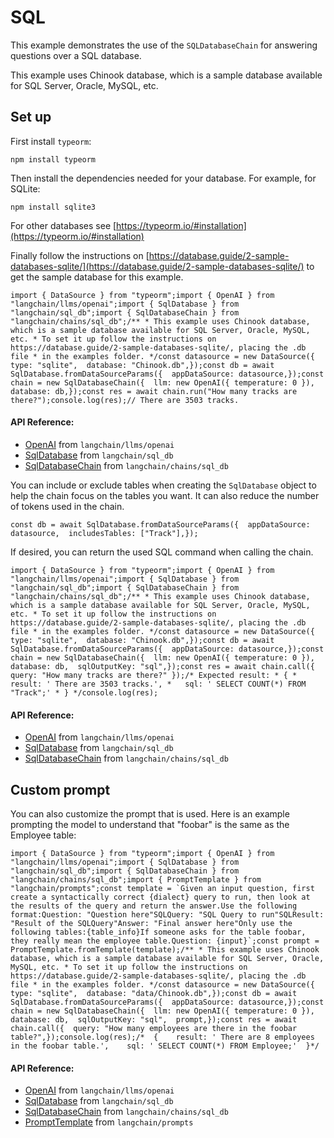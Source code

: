 SQL
===

This example demonstrates the use of the `SQLDatabaseChain` for answering questions over a SQL database.

This example uses Chinook database, which is a sample database available for SQL Server, Oracle, MySQL, etc.

Set up[](#set-up "Direct link to Set up")
------------------------------------------

First install `typeorm`:

    npm install typeorm

Then install the dependencies needed for your database. For example, for SQLite:

    npm install sqlite3

For other databases see [https://typeorm.io/#installation](https://typeorm.io/#installation)

Finally follow the instructions on [https://database.guide/2-sample-databases-sqlite/](https://database.guide/2-sample-databases-sqlite/) to get the sample database for this example.

    import { DataSource } from "typeorm";import { OpenAI } from "langchain/llms/openai";import { SqlDatabase } from "langchain/sql_db";import { SqlDatabaseChain } from "langchain/chains/sql_db";/** * This example uses Chinook database, which is a sample database available for SQL Server, Oracle, MySQL, etc. * To set it up follow the instructions on https://database.guide/2-sample-databases-sqlite/, placing the .db file * in the examples folder. */const datasource = new DataSource({  type: "sqlite",  database: "Chinook.db",});const db = await SqlDatabase.fromDataSourceParams({  appDataSource: datasource,});const chain = new SqlDatabaseChain({  llm: new OpenAI({ temperature: 0 }),  database: db,});const res = await chain.run("How many tracks are there?");console.log(res);// There are 3503 tracks.

#### API Reference:

*   [OpenAI](/docs/api/llms_openai/classes/OpenAI) from `langchain/llms/openai`
*   [SqlDatabase](/docs/api/sql_db/classes/SqlDatabase) from `langchain/sql_db`
*   [SqlDatabaseChain](/docs/api/chains_sql_db/classes/SqlDatabaseChain) from `langchain/chains/sql_db`

You can include or exclude tables when creating the `SqlDatabase` object to help the chain focus on the tables you want. It can also reduce the number of tokens used in the chain.

    const db = await SqlDatabase.fromDataSourceParams({  appDataSource: datasource,  includesTables: ["Track"],});

If desired, you can return the used SQL command when calling the chain.

    import { DataSource } from "typeorm";import { OpenAI } from "langchain/llms/openai";import { SqlDatabase } from "langchain/sql_db";import { SqlDatabaseChain } from "langchain/chains/sql_db";/** * This example uses Chinook database, which is a sample database available for SQL Server, Oracle, MySQL, etc. * To set it up follow the instructions on https://database.guide/2-sample-databases-sqlite/, placing the .db file * in the examples folder. */const datasource = new DataSource({  type: "sqlite",  database: "Chinook.db",});const db = await SqlDatabase.fromDataSourceParams({  appDataSource: datasource,});const chain = new SqlDatabaseChain({  llm: new OpenAI({ temperature: 0 }),  database: db,  sqlOutputKey: "sql",});const res = await chain.call({ query: "How many tracks are there?" });/* Expected result: * { *   result: ' There are 3503 tracks.', *   sql: ' SELECT COUNT(*) FROM "Track";' * } */console.log(res);

#### API Reference:

*   [OpenAI](/docs/api/llms_openai/classes/OpenAI) from `langchain/llms/openai`
*   [SqlDatabase](/docs/api/sql_db/classes/SqlDatabase) from `langchain/sql_db`
*   [SqlDatabaseChain](/docs/api/chains_sql_db/classes/SqlDatabaseChain) from `langchain/chains/sql_db`

Custom prompt[](#custom-prompt "Direct link to Custom prompt")
---------------------------------------------------------------

You can also customize the prompt that is used. Here is an example prompting the model to understand that "foobar" is the same as the Employee table:

    import { DataSource } from "typeorm";import { OpenAI } from "langchain/llms/openai";import { SqlDatabase } from "langchain/sql_db";import { SqlDatabaseChain } from "langchain/chains/sql_db";import { PromptTemplate } from "langchain/prompts";const template = `Given an input question, first create a syntactically correct {dialect} query to run, then look at the results of the query and return the answer.Use the following format:Question: "Question here"SQLQuery: "SQL Query to run"SQLResult: "Result of the SQLQuery"Answer: "Final answer here"Only use the following tables:{table_info}If someone asks for the table foobar, they really mean the employee table.Question: {input}`;const prompt = PromptTemplate.fromTemplate(template);/** * This example uses Chinook database, which is a sample database available for SQL Server, Oracle, MySQL, etc. * To set it up follow the instructions on https://database.guide/2-sample-databases-sqlite/, placing the .db file * in the examples folder. */const datasource = new DataSource({  type: "sqlite",  database: "data/Chinook.db",});const db = await SqlDatabase.fromDataSourceParams({  appDataSource: datasource,});const chain = new SqlDatabaseChain({  llm: new OpenAI({ temperature: 0 }),  database: db,  sqlOutputKey: "sql",  prompt,});const res = await chain.call({  query: "How many employees are there in the foobar table?",});console.log(res);/*  {    result: ' There are 8 employees in the foobar table.',    sql: ' SELECT COUNT(*) FROM Employee;'  }*/

#### API Reference:

*   [OpenAI](/docs/api/llms_openai/classes/OpenAI) from `langchain/llms/openai`
*   [SqlDatabase](/docs/api/sql_db/classes/SqlDatabase) from `langchain/sql_db`
*   [SqlDatabaseChain](/docs/api/chains_sql_db/classes/SqlDatabaseChain) from `langchain/chains/sql_db`
*   [PromptTemplate](/docs/api/prompts/classes/PromptTemplate) from `langchain/prompts`